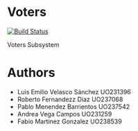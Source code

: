 Voters
======
[![Build Status](https://travis-ci.org/Arquisoft/votersI2.svg?branch=master)](https://travis-ci.org/Arquisoft/votersI2)

Voters Subsystem

Authors
=======

* Luis Emilio Velasco Sánchez UO231396
* Roberto Fernandezz Diaz UO237068
* Pablo Menendez Barrientos UO237542
* Andrea Vega Campos UO231259
* Fabio Martinez Gonzalez UO238539
